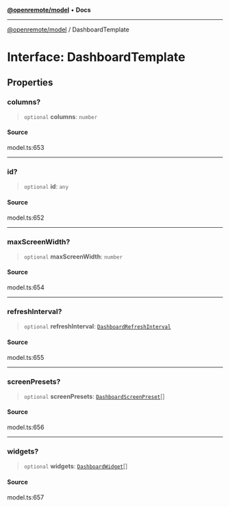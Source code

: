 [**@openremote/model**](../README.md) • **Docs**

***

[@openremote/model](../globals.md) / DashboardTemplate

# Interface: DashboardTemplate

## Properties

### columns?

> `optional` **columns**: `number`

#### Source

model.ts:653

***

### id?

> `optional` **id**: `any`

#### Source

model.ts:652

***

### maxScreenWidth?

> `optional` **maxScreenWidth**: `number`

#### Source

model.ts:654

***

### refreshInterval?

> `optional` **refreshInterval**: [`DashboardRefreshInterval`](../enumerations/DashboardRefreshInterval.md)

#### Source

model.ts:655

***

### screenPresets?

> `optional` **screenPresets**: [`DashboardScreenPreset`](DashboardScreenPreset.md)[]

#### Source

model.ts:656

***

### widgets?

> `optional` **widgets**: [`DashboardWidget`](DashboardWidget.md)[]

#### Source

model.ts:657
